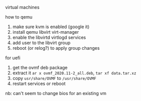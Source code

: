 virtual machines

how to qemu

1. make sure kvm is enabled (google it)
2. install qemu libvirt virt-manager
3. enable the libvirtd virtlogd services
4. add user to the libvirt group
5. reboot (or relog?) to apply group changes

for uefi

1. get the ovmf deb package
2. extract it `ar x ovmf_2020.11-2_all.deb`, `tar xf data.tar.xz`
3. copy `usr/share/OVMF` to `/usr/share/OVMF`
4. restart services or reboot

nb: can't seem to change bios for an existing vm
